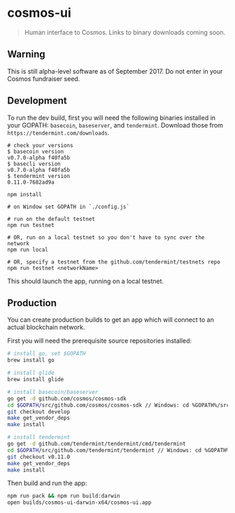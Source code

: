 # cosmos-ui

> Human interface to Cosmos. Links to binary downloads coming soon.

## Warning

This is still alpha-level software as of September 2017. Do not enter in your Cosmos fundraiser seed.

## Development

To run the dev build, first you will need the following binaries installed in your GOPATH: `basecoin`, `baseserver`, and `tendermint`. Download those from `https://tendermint.com/downloads`.

```fish
# check your versions
$ basecoin version
v0.7.0-alpha f40fa5b
$ basecli version
v0.7.0-alpha f40fa5b
$ tendermint version
0.11.0-7682ad9a
```

```
npm install

# on Window set GOPATH in `./config.js`

# run on the default testnet
npm run testnet

# OR, run on a local testnet so you don't have to sync over the network
npm run local

# OR, specify a testnet from the github.com/tendermint/testnets repo
npm run testnet <networkName>
```

This should launch the app, running on a local testnet.

## Production

You can create production builds to get an app which will connect to an actual blockchain network.

First you will need the prerequisite source repositories installed:

```bash
# install go, set $GOPATH
brew install go

# install glide
brew install glide

# install basecoin/baseserver
go get -d github.com/cosmos/cosmos-sdk
cd $GOPATH/src/github.com/cosmos/cosmos-sdk // Windows: cd %GOPATH%/src/github.com/cosmos/cosmos-sdk
git checkout develop
make get_vendor_deps
make install

# install tendermint
go get -d github.com/tendermint/tendermint/cmd/tendermint
cd $GOPATH/src/github.com/tendermint/tendermint // Windows: cd %GOPATH%/src/github.com/tendermint/tendermint
git checkout v0.11.0
make get_vendor_deps
make install
```

Then build and run the app:
```bash
npm run pack && npm run build:darwin
open builds/cosmos-ui-darwin-x64/cosmos-ui.app
```

